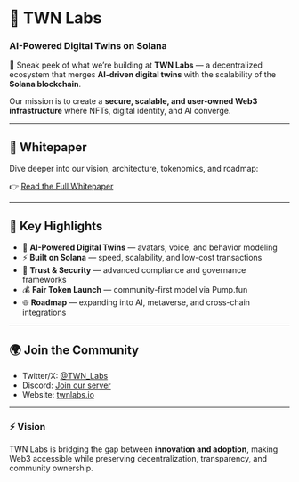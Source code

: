# 🚀 TWN Labs

### AI-Powered Digital Twins on Solana

👀 Sneak peek of what we’re building at **TWN Labs** — a decentralized ecosystem that merges **AI-driven digital twins** with the scalability of the **Solana blockchain**.  

Our mission is to create a **secure, scalable, and user-owned Web3 infrastructure** where NFTs, digital identity, and AI converge.  

---

## 📄 Whitepaper
Dive deeper into our vision, architecture, tokenomics, and roadmap:  

👉 [Read the Full Whitepaper](./docs/TWN_Whitepaper.pdf)  

---

## 🔑 Key Highlights
- 🤖 **AI-Powered Digital Twins** — avatars, voice, and behavior modeling  
- ⚡ **Built on Solana** — speed, scalability, and low-cost transactions  
- 🔐 **Trust & Security** — advanced compliance and governance frameworks  
- 💰 **Fair Token Launch** — community-first model via Pump.fun  
- 🌐 **Roadmap** — expanding into AI, metaverse, and cross-chain integrations  

---

## 🌍 Join the Community
- Twitter/X: [@TWN_Labs](https://x.com/TWN_Labs)  
- Discord: [Join our server](https://discord.gg/your-invite)  
- Website: [twnlabs.io](https://twnlabs.io)  

---

### ⚡ Vision
TWN Labs is bridging the gap between **innovation and adoption**, making Web3 accessible while preserving decentralization, transparency, and community ownership.  
